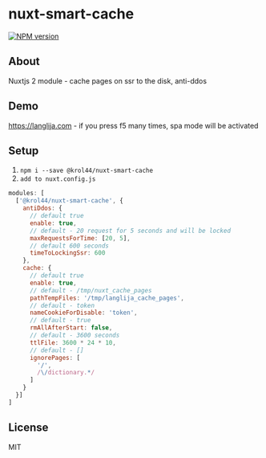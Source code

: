 # nuxt-smart-cache

[![NPM version](https://img.shields.io/npm/v/@krol44/nuxt-smart-cache)](https://www.npmjs.com/package/@krol44/nuxt-smart-cache)

## About

Nuxtjs 2 module - cache pages on ssr to the disk, anti-ddos

## Demo

https://langlija.com - if you press f5 many times, spa mode will be activated

## Setup

1. `npm i --save @krol44/nuxt-smart-cache`
2. `add to nuxt.config.js`


```javascript
modules: [
  ['@krol44/nuxt-smart-cache', {
    antiDdos: {
      // default true
      enable: true,
      // default - 20 request for 5 seconds and will be locked
      maxRequestsForTime: [20, 5],
      // default 600 seconds
      timeToLockingSsr: 600
    },
    cache: {
      // default true
      enable: true,
      // default - /tmp/nuxt_cache_pages
      pathTempFiles: '/tmp/langlija_cache_pages',
      // default - token
      nameCookieForDisable: 'token',
      // default - true
      rmAllAfterStart: false,
      // default - 3600 seconds
      ttlFile: 3600 * 24 * 10,
      // default - []
      ignorePages: [
        '/',
        /\/dictionary.*/
      ]
    }
  }]
]
```

## License

MIT
